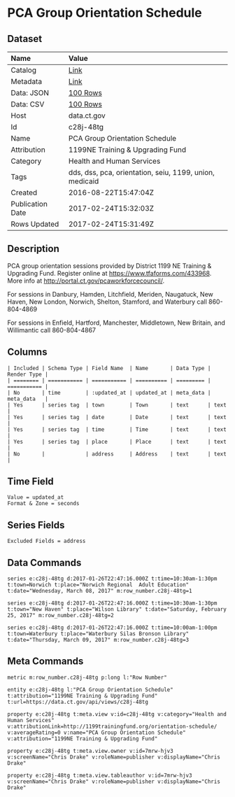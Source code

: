 # PCA Group Orientation Schedule

## Dataset

| Name | Value |
| :--- | :---- |
| Catalog | [Link](https://catalog.data.gov/dataset/pca-group-orientation-schedule) |
| Metadata | [Link](https://data.ct.gov/api/views/c28j-48tg) |
| Data: JSON | [100 Rows](https://data.ct.gov/api/views/c28j-48tg/rows.json?max_rows=100) |
| Data: CSV | [100 Rows](https://data.ct.gov/api/views/c28j-48tg/rows.csv?max_rows=100) |
| Host | data.ct.gov |
| Id | c28j-48tg |
| Name | PCA Group Orientation Schedule |
| Attribution | 1199NE Training & Upgrading Fund |
| Category | Health and Human Services |
| Tags | dds, dss, pca, orientation, seiu, 1199, union, medicaid |
| Created | 2016-08-22T15:47:04Z |
| Publication Date | 2017-02-24T15:32:03Z |
| Rows Updated | 2017-02-24T15:31:49Z |

## Description

PCA group orientation sessions provided by District 1199 NE Training & Upgrading Fund.  Register online at https://www.tfaforms.com/433968.  More info at http://portal.ct.gov/pcaworkforcecouncil/.  

For sessions in Danbury, Hamden, Litchfield, Meriden, Naugatuck, New Haven, New London, Norwich, Shelton, Stamford, and Waterbury call 860-804-4869

For sessions in Enfield, Hartford, Manchester, Middletown, New Britain, and Willimantic call 860-804-4867

## Columns

```ls
| Included | Schema Type | Field Name  | Name       | Data Type | Render Type |
| ======== | =========== | =========== | ========== | ========= | =========== |
| No       | time        | :updated_at | updated_at | meta_data | meta_data   |
| Yes      | series tag  | town        | Town       | text      | text        |
| Yes      | series tag  | date        | Date       | text      | text        |
| Yes      | series tag  | time        | Time       | text      | text        |
| Yes      | series tag  | place       | Place      | text      | text        |
| No       |             | address     | Address    | text      | text        |
```

## Time Field

```ls
Value = updated_at
Format & Zone = seconds
```

## Series Fields

```ls
Excluded Fields = address
```

## Data Commands

```ls
series e:c28j-48tg d:2017-01-26T22:47:16.000Z t:time=10:30am-1:30pm t:town=Norwich t:place="Norwich Regional  Adult Education" t:date="Wednesday, March 08, 2017" m:row_number.c28j-48tg=1

series e:c28j-48tg d:2017-01-26T22:47:16.000Z t:time=10:30am-1:30pm t:town="New Haven" t:place="Wilson Library" t:date="Saturday, February 25, 2017" m:row_number.c28j-48tg=2

series e:c28j-48tg d:2017-01-26T22:47:16.000Z t:time=10:00am-1:00pm t:town=Waterbury t:place="Waterbury Silas Bronson Library" t:date="Thursday, March 09, 2017" m:row_number.c28j-48tg=3
```

## Meta Commands

```ls
metric m:row_number.c28j-48tg p:long l:"Row Number"

entity e:c28j-48tg l:"PCA Group Orientation Schedule" t:attribution="1199NE Training & Upgrading Fund" t:url=https://data.ct.gov/api/views/c28j-48tg

property e:c28j-48tg t:meta.view v:id=c28j-48tg v:category="Health and Human Services" v:attributionLink=http://1199trainingfund.org/orientation-schedule/ v:averageRating=0 v:name="PCA Group Orientation Schedule" v:attribution="1199NE Training & Upgrading Fund"

property e:c28j-48tg t:meta.view.owner v:id=7mrw-hjv3 v:screenName="Chris Drake" v:roleName=publisher v:displayName="Chris Drake"

property e:c28j-48tg t:meta.view.tableauthor v:id=7mrw-hjv3 v:screenName="Chris Drake" v:roleName=publisher v:displayName="Chris Drake"
```